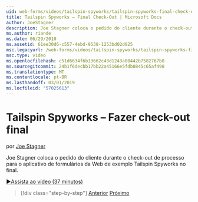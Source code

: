 ```yaml
---
uid: web-forms/videos/tailspin-spyworks/tailspin-spyworks-final-check-out
title: Tailspin Spyworks – Final Check-Out | Microsoft Docs
author: JoeStagner
description: Joe Stagner coloca o pedido do cliente durante o check-out de processo para o aplicativo de formulários da Web de exemplo Tailspin Spyworks no final.
ms.author: riande
ms.date: 06/29/2010
ms.assetid: 61ee30d6-c557-4ebd-9538-1253bd02d825
msc.legacyurl: /web-forms/videos/tailspin-spyworks/tailspin-spyworks-final-check-out
msc.type: video
ms.openlocfilehash: c51d6634f6b13662c43d1243a08442b7582767b8
ms.sourcegitcommit: 24b1f6decbb17bb22a45166e5fdb0845c65af498
ms.translationtype: MT
ms.contentlocale: pt-BR
ms.lasthandoff: 03/01/2019
ms.locfileid: "57025613"
---
```

<a name="tailspin-spyworks---final-check-out"></a>Tailspin Spyworks – Fazer check-out final
====================
por [Joe Stagner](https://github.com/JoeStagner)

Joe Stagner coloca o pedido do cliente durante o check-out de processo para o aplicativo de formulários da Web de exemplo Tailspin Spyworks no final.

[&#9654;Assista ao vídeo (37 minutos)](https://channel9.msdn.com/Blogs/ASP-NET-Site-Videos/tailspin-spyworks-final-check-out)

> [!div class="step-by-step"]
> [Anterior](tailspin-spyworks-migrate-the-shopping-cart.md)
> [Próximo](tailspin-spyworks-adding-user-product-reviews.md)
